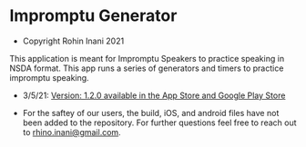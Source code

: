 # Impromptu Generator

* Copyright Rohin Inani 2021

This application is meant for Impromptu Speakers to practice speaking in NSDA format. 
This app runs a series of generators and timers to practice impromptu speaking.


* 3/5/21: [Version: 1.2.0 available in the App Store and Google Play Store](hyperurl.co/impromptugenerator)

* For the saftey of our users, the build, iOS, and android files have not been added to the repository. For further questions feel free to reach out   to rhino.inani@gmail.com.
